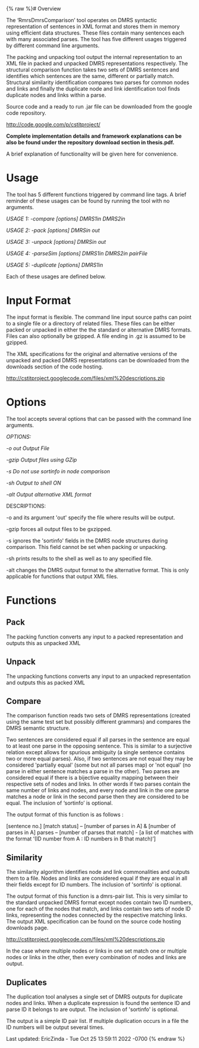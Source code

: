 {% raw %}# Overview

The ‘RmrsDmrsComparison’ tool operates on DMRS syntactic representation
of sentences in XML format and stores them in memory using efficient
data structures. These files contain many sentences each with many
associated parses. The tool has five different usages triggered by
different command line arguments.

The packing and unpacking tool output the internal representation to an
XML file in packed and unpacked DMRS representations respectively. The
structural comparison function takes two sets of DMRS sentences and
identifies which sentences are the same, different or partially match.
Structural similarity identification compares two parses for common
nodes and links and finally the duplicate node and link identification
tool finds duplicate nodes and links within a parse.

Source code and a ready to run .jar file can be downloaded from the
google code repository.

<http://code.google.com/p/cstitproject/>

**Complete implementation details and framework explanations can be also
be found under the repository download section in thesis.pdf.**

A brief explanation of functionality will be given here for convenience.

# Usage

The tool has 5 different functions triggered by command line tags. A
brief reminder of these usages can be found by running the tool with no
arguments.

*USAGE 1: -compare \[options\] DMRS1in DMRS2in*

*USAGE 2: -pack \[options\] DMRSin out*

*USAGE 3: -unpack \[options\] DMRSin out*

*USAGE 4: -parseSim \[options\] DMRS1in DMRS2in pairFile*

*USAGE 5: -duplicate \[options\] DMRS1in*

Each of these usages are defined below.

# Input Format

The input format is flexible. The command line input source paths can
point to a single file or a directory of related files. These files can
be either packed or unpacked in either the the standard or alternative
DMRS formats. Files can also optionally be gzipped. A file ending in .gz
is assumed to be gzipped.

The XML specifications for the original and alternative versions of the
unpacked and packed DMRS representations can be downloaded from the
downloads section of the code hosting.

<http://cstitproject.googlecode.com/files/xml%20descriptions.zip>

# Options

The tool accepts several options that can be passed with the command
line arguments.

*OPTIONS:*

*-o out Output File*

*-gzip Output files using GZip*

*-s Do not use sortinfo in node comparison*

*-sh Output to shell ON*

*-alt Output alternative XML format*

DESCRIPTIONS:

-o and its argument 'out' specify the file where results will be output.

-gzip forces all output files to be gxzipped.

-s ignores the 'sortinfo' fields in the DMRS node structures during
comparison. This field cannot be set when packing or unpacking.

-sh prints results to the shell as well as to any specified file.

-alt changes the DMRS output format to the alternative format. This is
only applicable for functions that output XML files.

# Functions

## Pack

The packing function converts any input to a packed representation and
outputs this as unpacked XML

## Unpack

The unpacking functions converts any input to an unpacked representation
and outputs this as packed XML

## Compare

The comparison function reads two sets of DMRS representations (created
using the same test set but possibly different grammars) and compares
the DMRS semantic structure.

Two sentences are considered equal if all parses in the sentence are
equal to at least one parse in the opposing sentence. This is similar to
a surjective relation except allows for spurious ambiguity (a single
sentence contains two or more equal parses). Also, if two sentences are
not equal they may be considered 'partially equal' (some but not all
parses map) or 'not equal' (no parse in either sentence matches a parse
in the other). Two parses are considered equal if there is a bijective
equality mapping between their respective sets of nodes and links. In
other words if two parses contain the same number of links and nodes,
and every node and link in the one parse matches a node or link in the
second parse then they are considered to be equal. The inclusion of
‘sortinfo’ is optional.

The output format of this function is as follows :

\[sentence no.\] \[match status\] – \[number of parses in A\] & \[number
of parses in A\] parses – \[number of parses that match\] - \[a list of
matches with the format ‘(ID number from A : ID numbers in B that
match)’\]

## Similarity

The similarity algorithm identifies node and link commonalities and
outputs them to a file. Nodes and links are considered equal if they are
equal in all their fields except for ID numbers. The inclusion of
'sortinfo' is optional.

The output format of this function is a dmrs-pair list. This is very
similar to the standard unpacked DMRS format except nodes contain two ID
numbers, one for each of the nodes that match, and links contain two
sets of node ID links, representing the nodes connected by the
respective matching links. The output XML specification can be found on
the source code hosting downloads page.

<http://cstitproject.googlecode.com/files/xml%20descriptions.zip>

In the case where multiple nodes or links in one set match one or
multiple nodes or links in the other, then every combination of nodes
and links are output.

## Duplicates

The duplication tool analyses a single set of DMRS outputs for duplicate
nodes and links. When a duplicate expression is found the sentence ID
and parse ID it belongs to are output. The inclusion of 'sortinfo' is
optional.

The output is a simple ID pair list. If multiple duplication occurs in a
file the ID numbers will be output several times.

Last updated: EricZinda - Tue Oct 25 13:59:11 2022 -0700
{% endraw %}